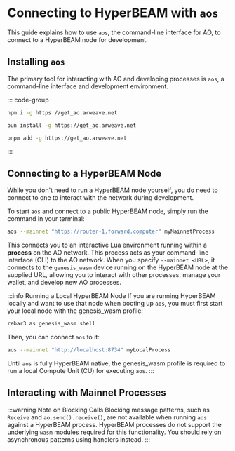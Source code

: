 # Connecting to HyperBEAM with `aos`

This guide explains how to use `aos`, the command-line interface for AO, to connect to a HyperBEAM node for development.

## Installing `aos`

The primary tool for interacting with AO and developing processes is `aos`, a command-line interface and development environment.

::: code-group

```bash [npm]
npm i -g https://get_ao.arweave.net
```

```bash [bun]
bun install -g https://get_ao.arweave.net
```

```bash [pnpm]
pnpm add -g https://get_ao.arweave.net
```

:::

## Connecting to a HyperBEAM Node

While you don't need to run a HyperBEAM node yourself, you do need to connect to one to interact with the network during development.

To start `aos` and connect to a public HyperBEAM node, simply run the command in your terminal:

```bash
aos --mainnet "https://router-1.forward.computer" myMainnetProcess
```

This connects you to an interactive Lua environment running within a **process** on the AO network. This process acts as your command-line interface (CLI) to the AO network. When you specify `--mainnet <URL>`, it connects to the `genesis_wasm` device running on the HyperBEAM node at the supplied URL, allowing you to interact with other processes, manage your wallet, and develop new AO processes.

:::info Running a Local HyperBEAM Node
If you are running HyperBEAM locally and want to use that node when booting up `aos`, you must first start your local node with the genesis_wasm profile:

```bash
rebar3 as genesis_wasm shell
```

Then, you can connect `aos` to it:

```bash
aos --mainnet "http://localhost:8734" myLocalProcess
```

Until `aos` is fully HyperBEAM native, the genesis_wasm profile is required to run a local Compute Unit (CU) for executing `aos`.
:::

## Interacting with Mainnet Processes

:::warning Note on Blocking Calls
Blocking message patterns, such as `Receive` and `ao.send().receive()`, are not available when running `aos` against a HyperBEAM process. HyperBEAM processes do not support the underlying `wasm` modules required for this functionality. You should rely on asynchronous patterns using handlers instead.
:::
